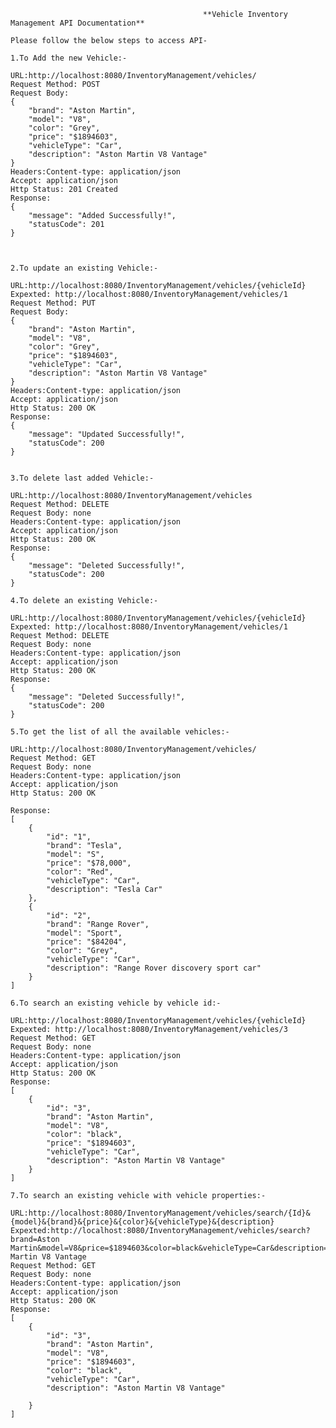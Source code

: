                                                **Vehicle Inventory Management API Documentation**

	Please follow the below steps to access API-

	1.To Add the new Vehicle:-
 
	URL:http://localhost:8080/InventoryManagement/vehicles/
	Request Method: POST
	Request Body:  
	{
		"brand": "Aston Martin",
		"model": "V8",
		"color": "Grey",
		"price": "$1894603",
		"vehicleType": "Car",
		"description": "Aston Martin V8 Vantage"
	}
	Headers:Content-type: application/json
	Accept: application/json
	Http Status: 201 Created
	Response:
	{
		"message": "Added Successfully!",
		"statusCode": 201
	}



	2.To update an existing Vehicle:-
 
	URL:http://localhost:8080/InventoryManagement/vehicles/{vehicleId}
	Expexted: http://localhost:8080/InventoryManagement/vehicles/1
	Request Method: PUT
	Request Body:  
	{
		"brand": "Aston Martin",
		"model": "V8",
		"color": "Grey",
		"price": "$1894603",
		"vehicleType": "Car",
		"description": "Aston Martin V8 Vantage"
	}
	Headers:Content-type: application/json
	Accept: application/json
	Http Status: 200 OK
	Response:
	{
		"message": "Updated Successfully!",
		"statusCode": 200
	}


	3.To delete last added Vehicle:-
 
	URL:http://localhost:8080/InventoryManagement/vehicles
	Request Method: DELETE
	Request Body: none
	Headers:Content-type: application/json
	Accept: application/json
	Http Status: 200 OK
	Response:
	{
		"message": "Deleted Successfully!",
		"statusCode": 200
	}

	4.To delete an existing Vehicle:-
 
	URL:http://localhost:8080/InventoryManagement/vehicles/{vehicleId}
	Expexted: http://localhost:8080/InventoryManagement/vehicles/1
	Request Method: DELETE
	Request Body: none
	Headers:Content-type: application/json
	Accept: application/json
	Http Status: 200 OK
	Response:
	{
		"message": "Deleted Successfully!",
		"statusCode": 200
	}

	5.To get the list of all the available vehicles:-
 
	URL:http://localhost:8080/InventoryManagement/vehicles/
	Request Method: GET
	Request Body: none
	Headers:Content-type: application/json
	Accept: application/json
	Http Status: 200 OK

	Response:
	[
		{
			"id": "1",
			"brand": "Tesla",
			"model": "S",
			"price": "$78,000",
			"color": "Red",
			"vehicleType": "Car",
			"description": "Tesla Car"
		},
		{
			"id": "2",
			"brand": "Range Rover",
			"model": "Sport",
			"price": "$84204",
			"color": "Grey",
			"vehicleType": "Car",
			"description": "Range Rover discovery sport car"
		}
	]

	6.To search an existing vehicle by vehicle id:-
 
	URL:http://localhost:8080/InventoryManagement/vehicles/{vehicleId}
	Expexted: http://localhost:8080/InventoryManagement/vehicles/3
	Request Method: GET
	Request Body: none
	Headers:Content-type: application/json
	Accept: application/json
	Http Status: 200 OK
	Response:
	[
		{
			"id": "3",
			"brand": "Aston Martin",
			"model": "V8",
			"color": "black",
			"price": "$1894603",
			"vehicleType": "Car",
			"description": "Aston Martin V8 Vantage"
		}
	]

	7.To search an existing vehicle with vehicle properties:-
 
	URL:http://localhost:8080/InventoryManagement/vehicles/search/{Id}&{model}&{brand}&{price}&{color}&{vehicleType}&{description}
	Expexted:http://localhost:8080/InventoryManagement/vehicles/search?brand=Aston Martin&model=V8&price=$1894603&color=black&vehicleType=Car&description=Aston Martin V8 Vantage
	Request Method: GET
	Request Body: none
	Headers:Content-type: application/json
	Accept: application/json
	Http Status: 200 OK
	Response:
	[
		{
			"id": "3",
			"brand": "Aston Martin",
			"model": "V8",
			"price": "$1894603",
			"color": "black",
			"vehicleType": "Car",
			"description": "Aston Martin V8 Vantage"
        
		}
	]
